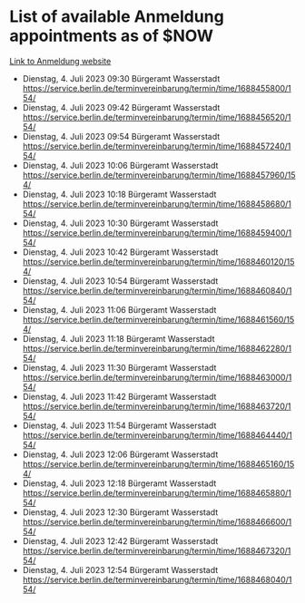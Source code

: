 # List of available Anmeldung appointments as of $NOW
[Link to Anmeldung website](https://service.berlin.de/terminvereinbarung/termin/tag.php?termin=1&anliegen[]=120686&dienstleisterlist=122210,122217,327316,122219,327312,122227,327314,122231,327346,122243,327348,122254,122252,329742,122260,329745,122262,329748,122271,327278,122273,327274,122277,327276,330436,122280,327294,122282,327290,122284,327292,122291,327270,122285,327266,122286,327264,122296,327268,150230,329760,122297,327286,122294,327284,122312,329763,122314,329775,122304,327330,122311,327334,122309,327332,317869,122281,327352,122279,329772,122283,122276,327324,122274,327326,122267,329766,122246,327318,122251,327320,122257,327322,122208,327298,122226,327300&herkunft=http%3A%2F%2Fservice.berlin.de%2Fdienstleistung%2F120686%2F)
- Dienstag, 4. Juli 2023 09:30 Bürgeramt Wasserstadt https://service.berlin.de/terminvereinbarung/termin/time/1688455800/154/
- Dienstag, 4. Juli 2023 09:42 Bürgeramt Wasserstadt https://service.berlin.de/terminvereinbarung/termin/time/1688456520/154/
- Dienstag, 4. Juli 2023 09:54 Bürgeramt Wasserstadt https://service.berlin.de/terminvereinbarung/termin/time/1688457240/154/
- Dienstag, 4. Juli 2023 10:06 Bürgeramt Wasserstadt https://service.berlin.de/terminvereinbarung/termin/time/1688457960/154/
- Dienstag, 4. Juli 2023 10:18 Bürgeramt Wasserstadt https://service.berlin.de/terminvereinbarung/termin/time/1688458680/154/
- Dienstag, 4. Juli 2023 10:30 Bürgeramt Wasserstadt https://service.berlin.de/terminvereinbarung/termin/time/1688459400/154/
- Dienstag, 4. Juli 2023 10:42 Bürgeramt Wasserstadt https://service.berlin.de/terminvereinbarung/termin/time/1688460120/154/
- Dienstag, 4. Juli 2023 10:54 Bürgeramt Wasserstadt https://service.berlin.de/terminvereinbarung/termin/time/1688460840/154/
- Dienstag, 4. Juli 2023 11:06 Bürgeramt Wasserstadt https://service.berlin.de/terminvereinbarung/termin/time/1688461560/154/
- Dienstag, 4. Juli 2023 11:18 Bürgeramt Wasserstadt https://service.berlin.de/terminvereinbarung/termin/time/1688462280/154/
- Dienstag, 4. Juli 2023 11:30 Bürgeramt Wasserstadt https://service.berlin.de/terminvereinbarung/termin/time/1688463000/154/
- Dienstag, 4. Juli 2023 11:42 Bürgeramt Wasserstadt https://service.berlin.de/terminvereinbarung/termin/time/1688463720/154/
- Dienstag, 4. Juli 2023 11:54 Bürgeramt Wasserstadt https://service.berlin.de/terminvereinbarung/termin/time/1688464440/154/
- Dienstag, 4. Juli 2023 12:06 Bürgeramt Wasserstadt https://service.berlin.de/terminvereinbarung/termin/time/1688465160/154/
- Dienstag, 4. Juli 2023 12:18 Bürgeramt Wasserstadt https://service.berlin.de/terminvereinbarung/termin/time/1688465880/154/
- Dienstag, 4. Juli 2023 12:30 Bürgeramt Wasserstadt https://service.berlin.de/terminvereinbarung/termin/time/1688466600/154/
- Dienstag, 4. Juli 2023 12:42 Bürgeramt Wasserstadt https://service.berlin.de/terminvereinbarung/termin/time/1688467320/154/
- Dienstag, 4. Juli 2023 12:54 Bürgeramt Wasserstadt https://service.berlin.de/terminvereinbarung/termin/time/1688468040/154/
